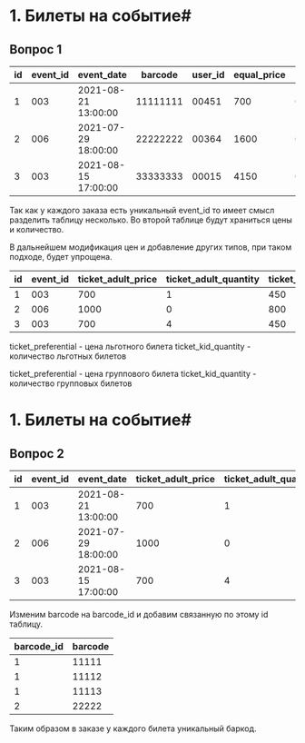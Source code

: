 # 1. Билеты на событие#

## Вопрос 1


id | event_id | event_date          | barcode  | user_id | equal_price | created
---|----------|---------------------|----------|---------|-------------|--------------------
1  | 003      | 2021-08-21 13:00:00 | 11111111 | 00451   | 700         | 2021-01-11 13:22:09
2  | 006      | 2021-07-29 18:00:00 | 22222222 | 00364   | 1600        | 2021-01-12 16:62:08
3  | 003      | 2021-08-15 17:00:00 | 33333333 | 00015   | 4150        | 2021-01-13 10:08:45


Так как у каждого заказа есть уникальный event_id то имеет смысл разделить таблицу несколько. Во второй таблице будут храниться цены и количество.

В дальнейшем модификация цен и добавление других типов, при таком подходе, будет упрощена.

id | event_id | ticket_adult_price | ticket_adult_quantity | ticket_kid_price | ticket_kid_quantity | ticket_kid_price | ticket_kid_quantity | ticket_preferential | ticket_preferential_quantity | ticket_group | ticket_group_quantity
---|----------|--------------------|-----------------------|------------------|---------------------|------------------|---------------------|---------------------|------------------------------|--------------|----------------------
1  | 003      | 700                | 1                     | 450              | 0                   | 450              | 0                   | 450                 | 0                            | 450          | 0
2  | 006      | 1000               | 0                     | 800              | 2                   | 800              | 2                   | 800                 | 2                            | 800          | 2
3  | 003      | 700                | 4                     | 450              | 3                   | 450              | 3                   | 450                 | 3                            | 450          | 3

ticket_preferential - цена льготного билета
ticket_kid_quantity - количество льготных билетов

ticket_preferential - цена группового билета
ticket_kid_quantity - количество групповых билетов

# 1. Билеты на событие#

## Вопрос 2

id | event_id | event_date          | ticket_adult_price | ticket_adult_quantity | ticket_kid_price | ticket_kid_quantity | barcode_id | user_id | equal_price | created
---|----------|---------------------|--------------------|-----------------------|------------------|---------------------|------------|---------|-------------|--------------------
1  | 003      | 2021-08-21 13:00:00 | 700                | 1                     | 450              | 0                   | 1          | 00451   | 700         | 2021-01-11 13:22:09
2  | 006      | 2021-07-29 18:00:00 | 1000               | 0                     | 800              | 2                   | 2          | 00364   | 1600        | 2021-01-12 16:62:08
3  | 003      | 2021-08-15 17:00:00 | 700                | 4                     | 450              | 3                   | 3          | 00015   | 4150        | 2021-01-13 10:08:45


Изменим barcode на barcode_id и добавим связанную по этому id таблицу.

barcode_id | barcode 
-----------|----------
1          | 11111      
1          | 11112      
1          | 11113      
2          | 22222  


Таким образом в заказе у каждого билета уникальный баркод.